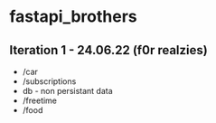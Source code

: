# fastapi_brothers

## Iteration 1 - 24.06.22 (f0r realzies)

- /car
- /subscriptions
- db - non persistant data
- /freetime
- /food

